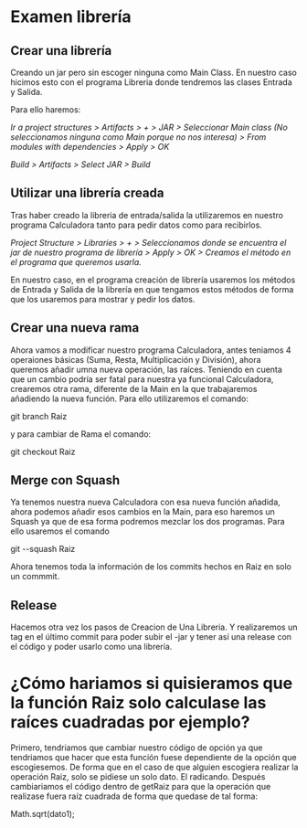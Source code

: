 # Examen librería

## Crear una librería 

Creando un jar pero sin escoger ninguna como Main Class. En nuestro caso hicimos esto con el programa Libreria donde tendremos las clases Entrada y Salida.

Para ello haremos: 

*Ir a project structures > Artifacts > + > JAR > Seleccionar Main class (No seleccionamos ninguna como Main porque no nos interesa) > From modules with dependencies > Apply > OK*

*Build > Artifacts > Select JAR > Build*


## Utilizar una librería creada

Tras haber creado la libreria de entrada/salida la utilizaremos en nuestro programa Calculadora tanto para pedir datos como para recibirlos. 

*Project Structure > Libraries > + > Seleccionamos donde se encuentra el jar de nuestro programa de librería > Apply > OK > Creamos el método en el programa que queremos usarla.*

En nuestro caso, en el programa creación de librería usaremos los métodos de Entrada y Salida de la librería en que tengamos estos métodos de forma que los usaremos para mostrar y pedir los datos. 


## Crear una nueva rama

Ahora vamos a modificar nuestro programa Calculadora, antes teniamos 4 operaiones básicas (Suma, Resta, Multiplicación y División), ahora queremos añadir umna nueva operación, las raíces. Teniendo en cuenta que un cambio podría ser fatal para nuestra ya funcional Calculadora, crearemos otra rama, diferente de la Main en la que trabajaremos añadiendo la nueva función. Para ello utilizaremos el comando: 

git branch Raiz

y para cambiar de Rama el comando: 

git checkout Raiz

## Merge con Squash

Ya tenemos nuestra nueva Calculadora con esa nueva función añadida, ahora podemos añadir esos cambios en la Main, para eso haremos un Squash ya que de esa forma podremos mezclar los dos programas. Para ello usaremos el comando 

git --squash Raiz 

Ahora tenemos toda la información de los commits hechos en Raiz en solo un commmit. 


## Release

Hacemos otra vez los pasos de Creacion de Una Libreria. Y realizaremos un tag en el último commit para poder subir el -jar y tener así una release con el código y poder usarlo como una librería.

# ¿Cómo hariamos si quisieramos que la función Raiz solo calculase las raíces cuadradas por ejemplo?

Primero, tendriamos que cambiar nuestro código de opción ya que tendriamos que hacer que esta función fuese dependiente de la opción que escogiesemos. De forma que en el caso de que alguien escogiera realizar la operación Raiz, solo se pidiese un solo dato. El radicando. Después cambiariamos el código dentro de getRaiz para que la operación que realizase fuera raíz cuadrada de forma que quedase de tal forma:

Math.sqrt(dato1);

